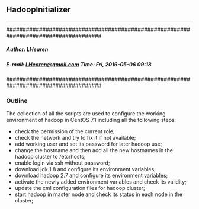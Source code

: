 ## HadoopInitializer
-----

#####################################################################################
##### Author: LHearen
##### E-mail: LHearen@gmail.com   Time: Fri, 2016-05-06 09:18
#####################################################################################

### Outline
The collection of all the scripts are used to configure the working 
environment of hadoop in CentOS 7.1 including all the following steps:

- check the permission of the current role;
- check the network and try to fix it if not available;
- add working user and set its password for later hadoop use;
- change the hostname and then add all the new hostnames in the hadoop cluster to /etc/hosts;
- enable login via ssh without password;
- download jdk 1.8 and configure its environment variables;
- download hadoop 2.7 and configure its environment variables;
- activate the newly added environment variables and check its validity;
- update the xml configuration files for hadoop cluster;
- start hadoop in master node and check its status in each node in the cluster;


